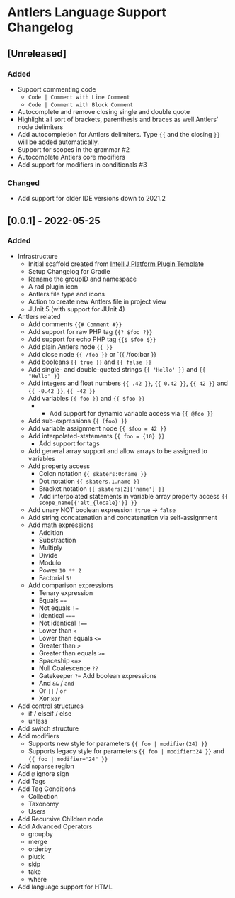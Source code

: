 <!-- Keep a Changelog guide -> https://keepachangelog.com -->

# Antlers Language Support Changelog

## [Unreleased]
### Added
- Support commenting code 
  - `Code | Comment with Line Comment`
  - `Code | Comment with Block Comment`
- Autocomplete and remove closing single and double quote  
- Highlight all sort of brackets, parenthesis and braces as well Antlers' node delimiters 
- Add autocompletion for Antlers delimiters. Type `{{` and the closing `}}` will be added automatically.
- Support for scopes in the grammar #2 
- Autocomplete Antlers core modifiers
- Add support for modifiers in conditionals #3

### Changed
- Add support for older IDE versions down to 2021.2 

## [0.0.1] - 2022-05-25
### Added
- Infrastructure
  - Initial scaffold created from [IntelliJ Platform Plugin Template](https://github.com/JetBrains/intellij-platform-plugin-template)
  - Setup Changelog for Gradle
  - Rename the groupID and namespace
  - A rad plugin icon
  - Antlers file type and icons
  - Action to create new Antlers file in project view
  - JUnit 5 (with support for JUnit 4)
- Antlers related
  - Add comments `{{# Comment #}}`
  - Add support for raw PHP tag `{{? $foo ?}}`
  - Add support for echo PHP tag `{{$ $foo $}}`
  - Add plain Antlers node `{{ }}`
  - Add close node `{{ /foo }}` or `{{ /foo:bar }} 
  - Add booleans `{{ true }}` and `{{ false }}`
  - Add single- and double-quoted strings `{{ 'Hello' }}` and `{{ "Hello" }}` 
  - Add integers and float numbers `{{ .42 }}`, `{{ 0.42 }}`, `{{ 42 }}` and `{{ -0.42 }}`, `{{ -42 }}`   
  - Add variables `{{ foo }}` and `{{ $foo }}`
    - - Add support for dynamic variable access via `{{ @foo }}`
  - Add sub-expressions `{{ (foo) }}`
  - Add variable assignment node `{{ $foo = 42 }}`
  - Add interpolated-statements `{{ foo = {10} }}`
    - Add support for tags
  - Add general array support and allow arrays to be assigned to variables
  - Add property access
    - Colon notation `{{ skaters:0:name }}` 
    - Dot notation `{{ skaters.1.name }}` 
    - Bracket notation `{{ skaters[2]['name'] }}` 
    - Add interpolated statements in variable array property access `{{ scope_name[{'alt_{locale}'}] }}` 
  - Add unary NOT boolean expression `!true` -> `false`
  - Add string concatenation and concatenation via self-assignment 
  - Add math expressions
    - Addition
    - Substraction
    - Multiply
    - Divide
    - Modulo
    - Power `10 ** 2`
    - Factorial `5!`
  - Add comparison expressions
    - Tenary expression
    - Equals `==`
    - Not equals `!=`
    - Identical `===` 
    - Not identical `!==`
    - Lower than `<`
    - Lower than equals `<=`
    - Greater than `>`
    - Greater than equals `>=`
    - Spaceship `<=>`
    - Null Coalescence `??`
    - Gatekeeper `?=`
  Add boolean expressions
    - And `&&` / `and`
    - Or `||` / `or`
    - Xor `xor`
- Add control structures
  - if / elseif / else
  - unless
- Add switch structure
- Add modifiers
  - Supports new style for parameters `{{ foo | modifier(24) }}`
  - Supports legacy style for parameters `{{ foo | modifier:24 }}` and `{{ foo | modifier="24" }}`
- Add `noparse` region
- Add `@` ignore sign
- Add Tags
- Add Tag Conditions
  - Collection
  - Taxonomy
  - Users
- Add Recursive Children node
- Add Advanced Operators
  - groupby
  - merge
  - orderby
  - pluck
  - skip
  - take
  - where
- Add language support for HTML
